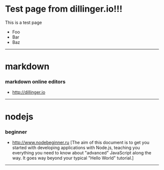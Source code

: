 # Test page from dillinger.io!!!

This is a test page

  - Foo
  - Bar
  - Baz

---
# markdown

### markdown online editors

* http://dillinger.io

---
# nodejs
### beginner
* http://www.nodebeginner.ru [The aim of this document is to get you started with developing applications with Node.js, teaching you everything you need to know about "advanced" JavaScript along the way. It goes way beyond your typical "Hello World" tutorial.]

---

